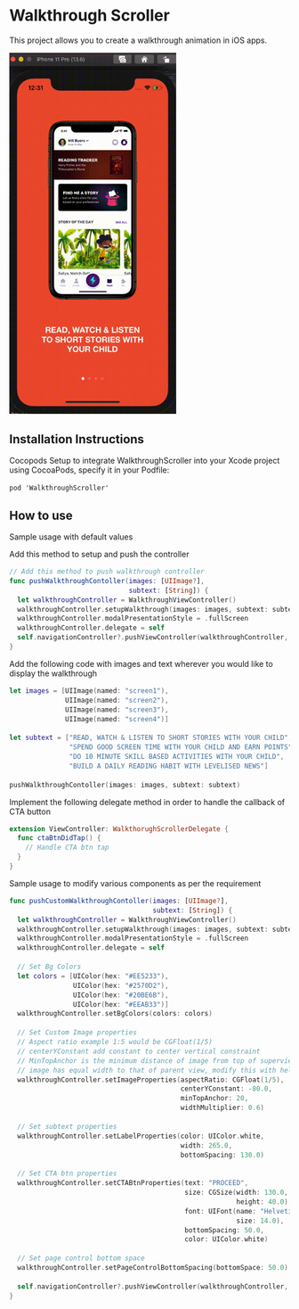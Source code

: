 # Walkthrough Scroller
This project allows you to create a walkthrough animation in iOS apps.

<img src="https://github.com/sanchgoel/WalkthroughScroller/blob/master/Video/walkthroughScroller.gif" width="300" />

## Installation Instructions
Cocopods Setup to integrate WalkthroughScroller into your Xcode project using CocoaPods, specify it in your Podfile:

``pod 'WalkthroughScroller'``

## How to use
Sample usage with default values

Add this method to setup and push the controller
```swift
// Add this method to push walkthrough controller
func pushWalkthroughContoller(images: [UIImage?],
                              subtext: [String]) {
  let walkthroughController = WalkthroughViewController()
  walkthroughController.setupWalkthrough(images: images, subtext: subtext)
  walkthroughController.modalPresentationStyle = .fullScreen
  walkthroughController.delegate = self
  self.navigationController?.pushViewController(walkthroughController, animated: true)
}
```
Add the following code with images and text wherever you would like to display the walkthrough 
```swift
let images = [UIImage(named: "screen1"),
              UIImage(named: "screen2"),
              UIImage(named: "screen3"),
              UIImage(named: "screen4")]

let subtext = ["READ, WATCH & LISTEN TO SHORT STORIES WITH YOUR CHILD",
               "SPEND GOOD SCREEN TIME WITH YOUR CHILD AND EARN POINTS",
               "DO 10 MINUTE SKILL BASED ACTIVITIES WITH YOUR CHILD",
               "BUILD A DAILY READING HABIT WITH LEVELISED NEWS"]
   
pushWalkthroughContoller(images: images, subtext: subtext)
```

Implement the following delegate method in order to handle the callback of CTA button
```swift
extension ViewController: WalkthorughScrollerDelegate {
  func ctaBtnDidTap() {
    // Handle CTA btn tap
  }
}
```

Sample usage to modify various components as per the requirement
```swift
func pushCustomWalkthroughContoller(images: [UIImage?],
                                    subtext: [String]) {
  let walkthroughController = WalkthroughViewController()
  walkthroughController.setupWalkthrough(images: images, subtext: subtext)
  walkthroughController.modalPresentationStyle = .fullScreen
  walkthroughController.delegate = self        
  
  // Set Bg Colors
  let colors = [UIColor(hex: "#EE5233"),
                UIColor(hex: "#2570D2"),
                UIColor(hex: "#20BE6B"),
                UIColor(hex: "#EEAB33")]
  walkthroughController.setBgColors(colors: colors)
  
  // Set Custom Image properties
  // Aspect ratio example 1:5 would be CGFloat(1/5)
  // centerYConstant add constant to center vertical constraint
  // MinTopAnchor is the minimum distance of image from top of superview
  // image has equal width to that of parent view, modify this with help of this multiplier
  walkthroughController.setImageProperties(aspectRatio: CGFloat(1/5),
                                           centerYConstant: -80.0,
                                           minTopAnchor: 20,
                                           widthMultiplier: 0.6)
  
  // Set subtext properties
  walkthroughController.setLabelProperties(color: UIColor.white,
                                           width: 265.0,
                                           bottomSpacing: 130.0)
  
  // Set CTA btn properties
  walkthroughController.setCTABtnProperties(text: "PROCEED",
                                            size: CGSize(width: 130.0,
                                                         height: 40.0),
                                            font: UIFont(name: "HelveticaNeue-Bold",
                                                         size: 14.0),
                                            bottomSpacing: 50.0,
                                            color: UIColor.white)
  
  // Set page control bottom space
  walkthroughController.setPageControlBottomSpacing(bottomSpace: 50.0)
  
  self.navigationController?.pushViewController(walkthroughController, animated: true)
}
```
